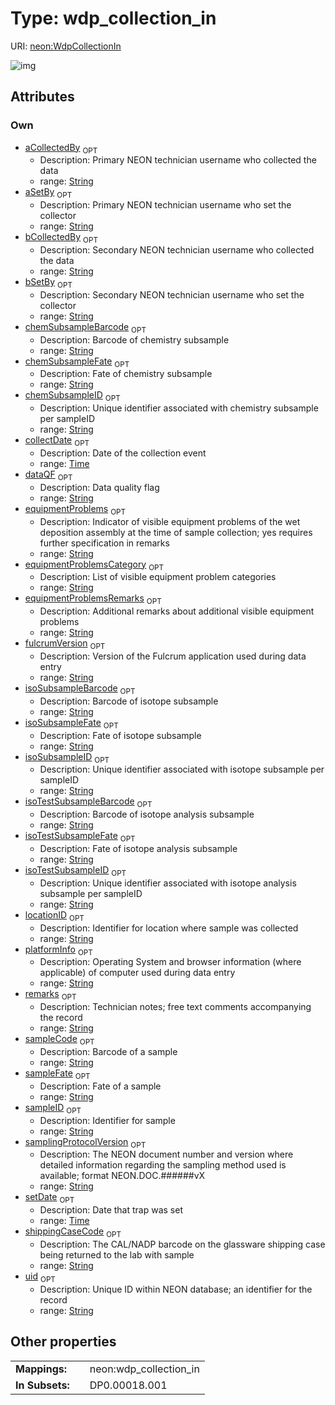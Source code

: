 
# Type: wdp_collection_in




URI: [neon:WdpCollectionIn](https://data.neonscience.org/WdpCollectionIn)


![img](http://yuml.me/diagram/nofunky;dir:TB/class/[WdpCollectionIn&#124;uid:string%20%3F;remarks:string%20%3F;sampleID:string%20%3F;setDate:time%20%3F;collectDate:time%20%3F;aCollectedBy:string%20%3F;bCollectedBy:string%20%3F;samplingProtocolVersion:string%20%3F;locationID:string%20%3F;equipmentProblems:string%20%3F;equipmentProblemsCategory:string%20%3F;equipmentProblemsRemarks:string%20%3F;aSetBy:string%20%3F;bSetBy:string%20%3F;sampleFate:string%20%3F;sampleCode:string%20%3F;chemSubsampleID:string%20%3F;chemSubsampleFate:string%20%3F;chemSubsampleBarcode:string%20%3F;isoSubsampleID:string%20%3F;isoSubsampleFate:string%20%3F;isoSubsampleBarcode:string%20%3F;dataQF:string%20%3F;isoTestSubsampleID:string%20%3F;isoTestSubsampleFate:string%20%3F;isoTestSubsampleBarcode:string%20%3F;fulcrumVersion:string%20%3F;platformInfo:string%20%3F;shippingCaseCode:string%20%3F])

## Attributes


### Own

 * [aCollectedBy](aCollectedBy.md)  <sub>OPT</sub>
    * Description: Primary NEON technician username who collected the data
    * range: [String](types/String.md)
 * [aSetBy](aSetBy.md)  <sub>OPT</sub>
    * Description: Primary NEON technician username who set the collector
    * range: [String](types/String.md)
 * [bCollectedBy](bCollectedBy.md)  <sub>OPT</sub>
    * Description: Secondary NEON technician username who collected the data
    * range: [String](types/String.md)
 * [bSetBy](bSetBy.md)  <sub>OPT</sub>
    * Description: Secondary NEON technician username who set the collector
    * range: [String](types/String.md)
 * [chemSubsampleBarcode](chemSubsampleBarcode.md)  <sub>OPT</sub>
    * Description: Barcode of chemistry subsample
    * range: [String](types/String.md)
 * [chemSubsampleFate](chemSubsampleFate.md)  <sub>OPT</sub>
    * Description: Fate of chemistry subsample
    * range: [String](types/String.md)
 * [chemSubsampleID](chemSubsampleID.md)  <sub>OPT</sub>
    * Description: Unique identifier associated with chemistry subsample per sampleID
    * range: [String](types/String.md)
 * [collectDate](collectDate.md)  <sub>OPT</sub>
    * Description: Date of the collection event
    * range: [Time](types/Time.md)
 * [dataQF](dataQF.md)  <sub>OPT</sub>
    * Description: Data quality flag
    * range: [String](types/String.md)
 * [equipmentProblems](equipmentProblems.md)  <sub>OPT</sub>
    * Description: Indicator of visible equipment problems of the wet deposition assembly at the time of sample collection; yes requires further specification in remarks
    * range: [String](types/String.md)
 * [equipmentProblemsCategory](equipmentProblemsCategory.md)  <sub>OPT</sub>
    * Description: List of visible equipment problem categories
    * range: [String](types/String.md)
 * [equipmentProblemsRemarks](equipmentProblemsRemarks.md)  <sub>OPT</sub>
    * Description: Additional remarks about additional visible equipment problems
    * range: [String](types/String.md)
 * [fulcrumVersion](fulcrumVersion.md)  <sub>OPT</sub>
    * Description: Version of the Fulcrum application used during data entry
    * range: [String](types/String.md)
 * [isoSubsampleBarcode](isoSubsampleBarcode.md)  <sub>OPT</sub>
    * Description: Barcode of isotope subsample
    * range: [String](types/String.md)
 * [isoSubsampleFate](isoSubsampleFate.md)  <sub>OPT</sub>
    * Description: Fate of isotope subsample
    * range: [String](types/String.md)
 * [isoSubsampleID](isoSubsampleID.md)  <sub>OPT</sub>
    * Description: Unique identifier associated with isotope subsample per sampleID
    * range: [String](types/String.md)
 * [isoTestSubsampleBarcode](isoTestSubsampleBarcode.md)  <sub>OPT</sub>
    * Description: Barcode of isotope analysis subsample
    * range: [String](types/String.md)
 * [isoTestSubsampleFate](isoTestSubsampleFate.md)  <sub>OPT</sub>
    * Description: Fate of isotope analysis subsample
    * range: [String](types/String.md)
 * [isoTestSubsampleID](isoTestSubsampleID.md)  <sub>OPT</sub>
    * Description: Unique identifier associated with isotope analysis subsample per sampleID
    * range: [String](types/String.md)
 * [locationID](locationID.md)  <sub>OPT</sub>
    * Description: Identifier for location where sample was collected
    * range: [String](types/String.md)
 * [platformInfo](platformInfo.md)  <sub>OPT</sub>
    * Description: Operating System and browser information (where applicable) of computer used during data entry
    * range: [String](types/String.md)
 * [remarks](remarks.md)  <sub>OPT</sub>
    * Description: Technician notes; free text comments accompanying the record
    * range: [String](types/String.md)
 * [sampleCode](sampleCode.md)  <sub>OPT</sub>
    * Description: Barcode of a sample
    * range: [String](types/String.md)
 * [sampleFate](sampleFate.md)  <sub>OPT</sub>
    * Description: Fate of a sample
    * range: [String](types/String.md)
 * [sampleID](sampleID.md)  <sub>OPT</sub>
    * Description: Identifier for sample
    * range: [String](types/String.md)
 * [samplingProtocolVersion](samplingProtocolVersion.md)  <sub>OPT</sub>
    * Description: The NEON document number and version where detailed information regarding the sampling method used is available; format NEON.DOC.######vX
    * range: [String](types/String.md)
 * [setDate](setDate.md)  <sub>OPT</sub>
    * Description: Date that trap was set
    * range: [Time](types/Time.md)
 * [shippingCaseCode](shippingCaseCode.md)  <sub>OPT</sub>
    * Description: The CAL/NADP barcode on the glassware shipping case being returned to the lab with sample
    * range: [String](types/String.md)
 * [uid](uid.md)  <sub>OPT</sub>
    * Description: Unique ID within NEON database; an identifier for the record
    * range: [String](types/String.md)

## Other properties

|  |  |  |
| --- | --- | --- |
| **Mappings:** | | neon:wdp_collection_in |
| **In Subsets:** | | DP0.00018.001 |

